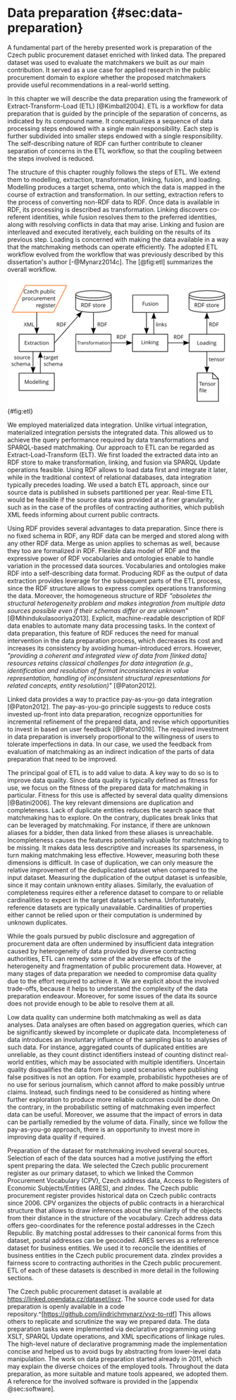 # Data preparation {#sec:data-preparation}

A fundamental part of the hereby presented work is preparation of the Czech public procurement dataset enriched with linked data.
The prepared dataset was used to evaluate the matchmakers we built as our main contribution.
It served as a use case for applied research in the public procurement domain to explore whether the proposed matchmakers provide useful recommendations in a real-world setting.

<!-- Characteristics of ETL -->

In this chapter we will describe the data preparation using the framework of Extract-Transform-Load (ETL) [@Kimball2004].
ETL is a workflow for data preparation that is guided by the principle of the separation of concerns, as indicated by its compound name.
It conceptualizes a sequence of data processing steps endowed with a single main responsibility.
Each step is further subdivided into smaller steps endowed with a single responsibility.
The self-describing nature of RDF can further contribute to cleaner separation of concerns in the ETL workflow, so that the coupling between the steps involved is reduced.

The structure of this chapter roughly follows the steps of ETL.
We extend them to modelling, extraction, transformation, linking, fusion, and loading.
Modelling produces a target schema, onto which the data is mapped in the course of extraction and transformation.
In our setting, extraction refers to the process of converting non-RDF data to RDF.
Once data is available in RDF, its processing is described as transformation.
Linking discovers co-referent identities, while fusion resolves them to the preferred identities, along with resolving conflicts in data that may arise.
Linking and fusion are interleaved and executed iteratively, each building on the results of its previous step.
Loading is concerned with making the data available in a way that the matchmaking methods can operate efficiently.
The adopted ETL workflow evolved from the workflow that was previously described by this dissertation's author [-@Mynarz2014c].
The [@fig:etl] summarizes the overall workflow.

![ETL workflow](resources/img/etl_workflow.png){#fig:etl}

We employed materialized data integration.
Unlike virtual integration, materialized integration persists the integrated data.
This allowed us to achieve the query performance required by data transformations and SPARQL-based matchmaking.
Our approach to ETL can be regarded as Extract-Load-Transform (ELT). 
We first loaded the extracted data into an RDF store to make transformation, linking, and fusion via SPARQL Update operations feasible.
Using RDF allows to load data first and integrate it later, while in the traditional context of relational databases, data integration typically precedes loading.
We used a batch ETL approach, since our source data is published in subsets partitioned per year.
Real-time ETL would be feasible if the source data was provided at a finer granularity, such as in the case of the profiles of contracting authorities, which publish XML feeds informing about current public contracts.

<!-- ## Benefits of linked data for data preparation -->

Using RDF provides several advantages to data preparation. 
Since there is no fixed schema in RDF, any RDF data can be merged and stored along with any other RDF data.
Merge as union applies to schemas as well, because they too are formalized in RDF.
Flexible data model of RDF and the expressive power of RDF vocabularies and ontologies enable to handle variation in the processed data sources.
Vocabularies and ontologies make RDF into a self-describing data format.
Producing RDF as the output of data extraction provides leverage for the subsequent parts of the ETL process, since the RDF structure allows to express complex operations transforming the data.
Moreover, the homogeneous structure of RDF *"obsoletes the structural heterogeneity problem and makes integration from multiple data sources possible even if their schemas differ or are unknown"* [@Mihindukulasooriya2013].
Explicit, machine-readable description of RDF data enables to automate many data processing tasks.
In the context of data preparation, this feature of RDF reduces the need for manual intervention in the data preparation process, which decreases its cost and increases its consistency by avoiding human-introduced errors.
However, *"providing a coherent and integrated view of data from [linked data] resources retains classical challenges for data integration (e.g., identification and resolution of format inconsistencies in value representation, handling of inconsistent structural representations for related concepts, entity resolution)"* [@Paton2012].

Linked data provides a way to practice pay-as-you-go data integration [@Paton2012].
The pay-as-you-go principle suggests to reduce costs invested up-front into data preparation, recognize opportunities for incremental refinement of the prepared data, and revise which opportunities to invest in based on user feedback [@Paton2016].
The required investment in data preparation is inversely proportional to the willingness of users to tolerate imperfections in data.
In our case, we used the feedback from evaluation of matchmaking as an indirect indication of the parts of data preparation that need to be improved.

The principal goal of ETL is to add value to data.
A key way to do so is to improve data quality.
Since data quality is typically defined as fitness for use, we focus on the fitness of the prepared data for matchmaking in particular.
Fitness for this use is affected by several data quality dimensions [@Batini2006].
The key relevant dimensions are duplication and completeness.
Lack of duplicate entities reduces the search space that matchmaking has to explore.
On the contrary, duplicates break links that can be leveraged by matchmaking.
For instance, if there are unknown aliases for a bidder, then data linked from these aliases is unreachable.
Incompleteness causes the features potentially valuable for matchmaking to be missing.
It makes data less descriptive and increases its sparseness, in turn making matchmaking less effective.
However, measuring both these dimensions is difficult.
In case of duplication, we can only measure the relative improvement of the deduplicated dataset when compared to the input dataset.
Measuring the duplication of the output dataset is unfeasible, since it may contain unknown entity aliases.
Similarly, the evaluation of completeness requires either a reference dataset to compare to or reliable cardinalities to expect in the target dataset's schema.
Unfortunately, reference datasets are typically unavailable.
Cardinalities of properties either cannot be relied upon or their computation is undermined by unknown duplicates.

While the goals pursued by public disclosure and aggregation of procurement data are often undermined by insufficient data integration caused by heterogeneity of data provided by diverse contracting authorities, ETL can remedy some of the adverse effects of the heterogeneity and fragmentation of public procurement data.
However, at many stages of data preparation we needed to compromise data quality due to the effort required to achieve it.
We are explicit about the involved trade-offs, because it helps to understand the complexity of the data preparation endeavour.
Moreover, for some issues of the data its source does not provide enough to be able to resolve them at all.

<!-- Impact on data analyses -->

Low data quality can undermine both matchmaking as well as data analyses.
Data analyses are often based on aggregation queries, which can be significantly skewed by incomplete or duplicate data.
Incompleteness of data introduces an involuntary influence of the sampling bias to analyses of such data.
For instance, aggregated counts of duplicated entities are unreliable, as they count distinct identifiers instead of counting distinct real-world entities, which may be associated with multiple identifiers.
Uncertain quality disqualifies the data from being used scenarios where publishing false positives is not an option.
For example, probabilistic hypotheses are of no use for serious journalism, which cannot afford to make possibly untrue claims.
Instead, such findings need to be considered as hinting where further exploration to produce more reliable outcomes could be done.
On the contrary, in the probabilistic setting of matchmaking even imperfect data can be useful.
Moreover, we assume that the impact of errors in data can be partially remedied by the volume of data. 
Finally, since we follow the pay-as-you-go approach, there is an opportunity to invest more in improving data quality if required.

<!-- Prepared datasets -->

Preparation of the dataset for matchmaking involved several sources.
Selection of each of the data sources had a motive justifying the effort spent preparing the data.
We selected the Czech public procurement register as our primary dataset, to which we linked the Common Procurement Vocabulary (CPV), Czech address data, Access to Registers of Economic Subjects/Entities (ARES), and zIndex. 
The Czech public procurement register provides historical data on Czech public contracts since 2006.
CPV organizes the objects of public contracts in a hierarchical structure that allows to draw inferences about the similarity of the objects from their distance in the structure of the vocabulary.
Czech address data offers geo-coordinates for the reference postal addresses in the Czech Republic.
By matching postal addresses to their canonical forms from this dataset, postal addresses can be geocoded.
ARES serves as a reference dataset for business entities.
We used it to reconcile the identities of business entities in the Czech public procurement data.
zIndex provides a fairness score to contracting authorities in the Czech public procurement.
ETL of each of these datasets is described in more detail in the following sections.

<!-- Data and source code -->

The Czech public procurement dataset is available at <https://linked.opendata.cz/dataset/isvz>.
The source code used for data preparation is openly available in a code repository.^[<https://github.com/jindrichmynarz/vvz-to-rdf>]
This allows others to replicate and scrutinize the way we prepared data.
The data preparation tasks were implemented via declarative programming using XSLT, SPARQL Update operations, and XML specifications of linkage rules.
The high-level nature of declarative programming made the implementation concise and helped us to avoid bugs by abstracting from lower-level data manipulation.
The work on data preparation started already in 2011, which may explain the diverse choices of the employed tools.
Throughout the data preparation, as more suitable and mature tools appeared, we adopted them.
A reference for the involved software is provided in the [appendix @sec:software].
